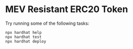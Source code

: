 # MEV Resistant ERC20 Token

Try running some of the following tasks:

```shell
npx hardhat help
npx hardhat test
npx hardhat deploy
```

